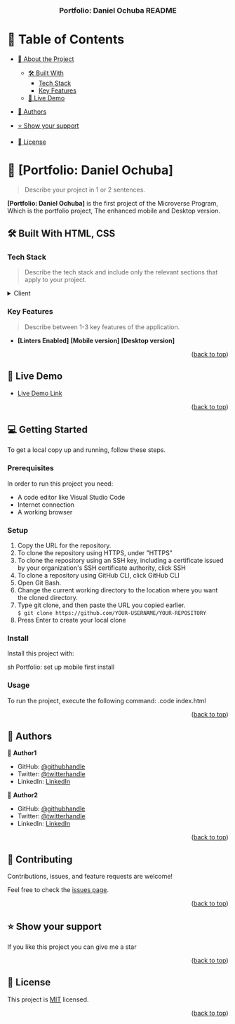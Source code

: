 <a name="readme-top"></a>



<div align="center">
  
  

  <h3><b>Portfolio: Daniel Ochuba README</b></h3>

</div>



# 📗 Table of Contents

- [📖 About the Project](#about-project)
  - [🛠 Built With](#built-with)
    - [Tech Stack](#tech-stack)
    - [Key Features](#key-features)
  - [🚀 Live Demo](#live-demo)
- [👥 Authors](#authors)

- [⭐️ Show your support](#support)
- [📝 License](#license)



# 📖 [Portfolio: Daniel Ochuba] <a name="about-project"></a>

> Describe your project in 1 or 2 sentences.

**[Portfolio: Daniel Ochuba]** is the first project of the Microverse Program, Which is the portfolio project, The enhanced mobile and Desktop version.

## 🛠 Built With <a name="built-with"> HTML, CSS</a>

### Tech Stack <a name="tech-stack"></a>

> Describe the tech stack and include only the relevant sections that apply to your project.

<details>
  <summary>Client</summary>
  <ul>
    <li><a href="https://html.com">HTML</a></li>
    <li><a href="https://www.w3.org/Style/CSS/Overview.en.html/">CSS</a></li>
    <li><a href="https://www.javascript.com/">JavaScript</a></li>
  </ul>
  
</details>




### Key Features <a name="key-features"></a>

> Describe between 1-3 key features of the application.

- **[Linters Enabled]**
   **[Mobile version]**
   **[Desktop version]**


<p align="right">(<a href="#readme-top">back to top</a>)</>

## 🚀 Live Demo <a name="live-demo"></a>



- [Live Demo Link]( https://danielochuba.github.io/Portfolio-setup-and-mobile-first/)

<p align="right">(<a href="#readme-top">back to top</a>)</p>



## 💻 Getting Started <a name="getting-started"></a>


To get a local copy up and running, follow these steps.
### Prerequisites

In order to run this project you need:

<ul>
  <li>A code editor like Visual Studio Code</li>
  <li>Internet connection</li>
  <li>A working browser</li>
</ul>

### Setup
  <ol>
    <li>Copy the URL for the repository.
      <li>To clone the repository using HTTPS, under "HTTPS"</li>
      <li>To clone the repository using an SSH key, including a certificate issued by your organization's SSH certificate authority, click SSH    </li>
      <li>To clone a repository using GitHub CLI, click GitHub CLI</li>
    </li>
    <li>Open Git Bash.</li> 
    <li>Change the current working directory to the location where you want the cloned directory.</li>
    <li>Type git clone, and then paste the URL you copied earlier.<br><code>$ git clone https://github.com/YOUR-USERNAME/YOUR-REPOSITORY</code></li>
    <li>Press Enter to create your local clone</li>
  </ol>

### Install

Install this project with:

  sh Portfolio: set up mobile first install

### Usage

To run the project, execute the following command:
.code index.html


<p align="right">(<a href="#readme-top">back to top</a>)</p>



## 👥 Authors <a name="authors"></a>



👤 **Author1**

- GitHub: [@githubhandle](https://github.com/danielochuba)
- Twitter: [@twitterhandle](https://twitter.com/ochuba_daniel)
- LinkedIn: [LinkedIn](www.linkedin.com/in/daniel-ochuba-614572238)

👤 **Author2**
- GitHub: [@githubhandle](https://github.com/getssh)
- Twitter: [@twitterhandle](https://twitter.com/getssh)
- LinkedIn: [LinkedIn](www.linkedin.com/in/getssh)

<p align="right">(<a href="#readme-top">back to top</a>)</p>



## 🤝 Contributing <a name="contributing"></a>

Contributions, issues, and feature requests are welcome!

Feel free to check the [issues page](../../issues/).

<p align="right">(<a href="#readme-top">back to top</a>)</p>


## ⭐️ Show your support <a name="support"></a>



If you like this project you can give me a star

<p align="right">(<a href="#readme-top">back to top</a>)</p>



## 📝 License <a name="license"></a>

This project is [MIT](./MIT.md) licensed.


<p align="right">(<a href="#readme-top">back to top</a>)</p>
